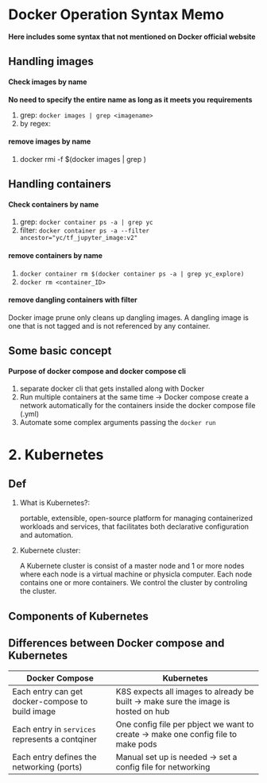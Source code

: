 # Docker Operation Syntax Memo
**Here includes some syntax that not mentioned on Docker official website**

## Handling images
#### Check images by name
**No need to specify the entire name as long as it meets you requirements**
1. grep: `docker images | grep <imagename>`
2. by regex: 

#### remove images by name
1. docker rmi -f $(docker images | grep <imagename>)

## Handling containers
#### Check containers by name
1. grep: `docker container ps -a | grep yc`
2. filter: `docker container ps -a --filter ancestor="yc/tf_jupyter_image:v2"`

#### remove containers by name
1. `docker container rm $(docker container ps -a | grep yc_explore)`
2. `docker rm <container_ID>`

#### remove dangling containers with filter
Docker image prune only cleans up dangling images. A dangling image is one that is not tagged and is not referenced 
by any container.


## Some basic concept
#### Purpose of docker compose and docker compose cli
1. separate docker cli that gets installed along with Docker
2. Run multiple containers at the same time -> Docker compose create a network automatically for the containers inside 
the docker compose file (.yml) 
3. Automate some complex arguments passing the `docker run`


# 2. Kubernetes

## Def

1. What is Kubernetes?:

    portable, extensible, open-source platform for managing containerized workloads and services, that facilitates both declarative configuration and automation.

2. Kubernete cluster:

    A Kubernete cluster is consist of a master node and 1 or more nodes where each node is a virtual machine or physicla computer. Each node contains one or more containers. We control the cluster by controling the cluster.

## Components of Kubernetes

## Differences between Docker compose and Kubernetes

| Docker Compose | Kubernetes |
|-|-|
| Each entry can get docker-compose to build image| K8S expects all images to already be built -> make sure the image is hosted on hub|
| Each entry in `services` represents a contqiner | One config file per pbject we want to create -> make one config file to make pods|
| Each entry defines the networking (ports) | Manual set up is needed -> set a config file for networking|